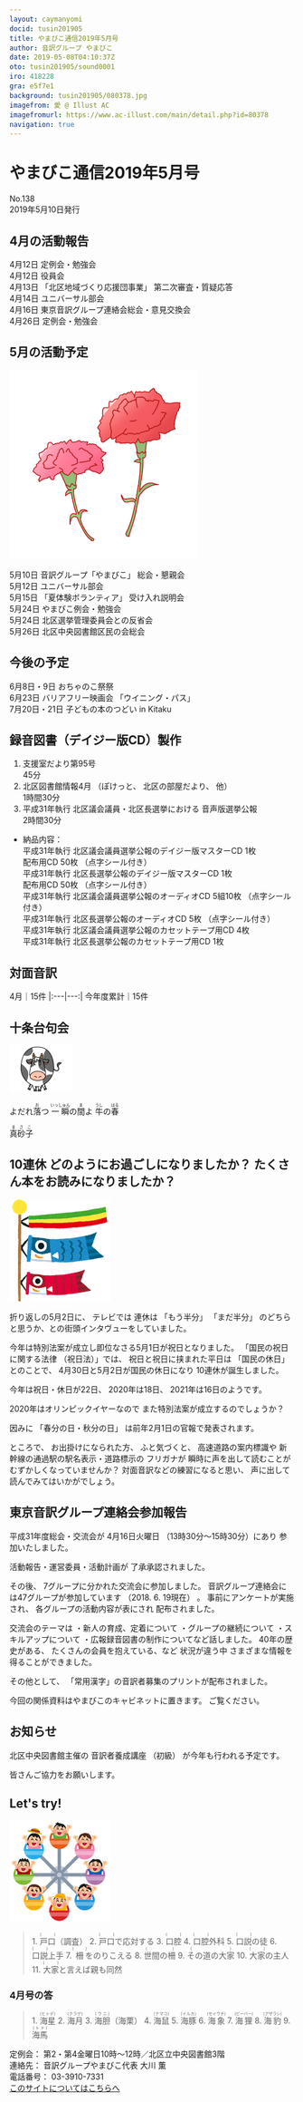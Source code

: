 ```yaml
---
layout: caymanyomi
docid: tusin201905
title: やまびこ通信2019年5月号
author: 音訳グループ やまびこ
date: 2019-05-08T04:10:37Z
oto: tusin201905/sound0001
iro: 418228
gra: e5f7e1
background: tusin201905/080378.jpg
imagefrom: 愛 @ Illust AC
imagefromurl: https://www.ac-illust.com/main/detail.php?id=80378
navigation: true
---
```


# <span data-dur="4.415" data-begin="2.050" id="xmri_0001">やまびこ通信2019年5月号</span>

<span data-dur="2.933" data-begin="6.465" id="xmri_0002">No.138</span>  
<span data-dur="4.228" data-begin="9.398" id="xmri_0003">2019年5月10日発行</span>

## <span data-dur="2.804" data-begin="18.746" id="xmri_0006">4月の活動報告</span>

<span data-dur="1.98" data-begin="21.550" id="xmri_0007">4月12日</span>
<span data-dur="3.263" data-begin="23.530" id="xmri_0008">定例会・勉強会</span>  
<span data-dur="1.981" data-begin="26.793" id="xmri_0009">4月12日</span>
<span data-dur="2.279" data-begin="28.774" id="xmri_000A">役員会</span>  
<span data-dur="2.065" data-begin="31.053" id="xmri_000B">4月13日</span>
<span data-dur="3.009" data-begin="33.118" id="xmri_000C">「北区地域づくり応援団事業」</span>
<span data-dur="3.95" data-begin="36.127" id="xmri_000D">第二次審査・質疑応答</span>  
<span data-dur="1.95" data-begin="40.077" id="xmri_000E">4月14日</span>
<span data-dur="2.635" data-begin="42.027" id="xmri_000F">ユニバーサル部会</span>  
<span data-dur="2.049" data-begin="44.662" id="xmri_0010">4月16日</span>
<span data-dur="5.735" data-begin="46.711" id="xmri_0011">東京音訳グループ連絡会総会・意見交換会</span>  
<span data-dur="2.261" data-begin="52.446" id="xmri_0012">4月26日</span>
<span data-dur="3.963" data-begin="54.707" id="xmri_0013">定例会・勉強会</span>

## <span data-dur="2.731" data-begin="58.670" id="xmri_0014">5月の活動予定</span>

<img class="migi" src="media/tusin201905/cut1.png" alt="" />

<span data-dur="1.634" data-begin="61.401" id="xmri_0015">5月10日</span>
<span data-dur="2.209" data-begin="63.035" id="xmri_0016">音訳グループ「やまびこ」</span>
<span data-dur="3.075" data-begin="65.244" id="xmri_0017">総会・懇親会</span>  
<span data-dur="1.976" data-begin="68.319" id="xmri_0018">5月12日</span>
<span data-dur="2.634" data-begin="70.295" id="xmri_0019">ユニバーサル部会</span>  
<span data-dur="1.904" data-begin="72.929" id="xmri_001A">5月15日</span>
<span data-dur="2.055" data-begin="74.833" id="xmri_001B">「夏体験ボランティア」</span>
<span data-dur="2.684" data-begin="76.888" id="xmri_001C">受け入れ説明会</span>  
<span data-dur="2.136" data-begin="79.572" id="xmri_001D">5月24日</span>
<span data-dur="3.668" data-begin="81.708" id="xmri_001E">やまびこ例会・勉強会</span>  
<span data-dur="2.136" data-begin="85.376" id="xmri_001F">5月24日</span>
<span data-dur="4.168" data-begin="87.512" id="xmri_0020">北区選挙管理委員会との反省会</span>  
<span data-dur="2.243" data-begin="91.680" id="xmri_0021">5月26日</span>
<span data-dur="5.279" data-begin="93.923" id="xmri_0022">北区中央図書館区民の会総会</span>

## <span data-dur="2.16" data-begin="99.202" id="xmri_0023">今後の予定</span>

<span data-dur="2.274" data-begin="101.362" id="xmri_0024">6月8日・9日</span>
<span data-dur="2.489" data-begin="103.636" id="xmri_0025">おちゃのこ祭祭</span>  
<span data-dur="2.271" data-begin="106.125" id="xmri_0026">6月23日</span>
<span data-dur="1.991" data-begin="108.396" id="xmri_0027">バリアフリー映画会</span>
<span data-dur="1.532" data-begin="110.387" id="xmri_0028">「ウイニング・パス」</span>  
<span data-dur="3.041" data-begin="113.269" id="xmri_002A">7月20日・21日</span>
<span data-dur="4.376" data-begin="116.310" id="xmri_002B">子どもの本のつどい in Kitaku</span>

## <span data-dur="4.627" data-begin="120.686" id="xmri_002C">録音図書（デイジー版CD）製作</span>

1. <span data-dur="2.875" data-begin="127.953" id="xmri_002F">支援室だより第95号</span>  
<span data-dur="2.173" data-begin="130.828" id="xmri_0030">45分</span>
2. <span data-dur="2.58" data-begin="133.734" id="xmri_0032">北区図書館情報4月</span> <span data-dur="1.088" data-begin="136.314" id="xmri_0033">（ぽけっと、</span> <span data-dur="1.742" data-begin="137.402" id="xmri_0034">北区の部屋だより、</span> <span data-dur="0.949" data-begin="139.144" id="xmri_0035">他）</span>  
<span data-dur="2.613" data-begin="140.093" id="xmri_0036">1時間30分</span>
3. <span data-dur="2.81" data-begin="143.699" id="xmri_0038">平成31年執行</span> <span data-dur="3.447" data-begin="146.509" id="xmri_0039">北区議会議員・北区長選挙における</span> <span data-dur="2.341" data-begin="149.956" id="xmri_003A">音声版選挙公報</span>  
<span data-dur="2.577" data-begin="152.297" id="xmri_003B">2時間30分</span>
  - <span data-dur="2.109" data-begin="154.874" id="xmri_003C">納品内容：</span>  
<span data-dur="2.81" data-begin="156.983" id="xmri_003D">平成31年執行</span> <span data-dur="4.433" data-begin="159.793" id="xmri_003E">北区議会議員選挙公報のデイジー版マスターCD</span> <span data-dur="1.575" data-begin="164.226" id="xmri_003F">1枚</span>  
<span data-dur="1.751" data-begin="165.801" id="xmri_0040">配布用CD</span> <span data-dur="1.363" data-begin="167.552" id="xmri_0041">50枚</span> <span data-dur="2.173" data-begin="168.915" id="xmri_0042">（点字シール付き）</span>  
<span data-dur="2.81" data-begin="171.088" id="xmri_0043">平成31年執行</span> <span data-dur="3.986" data-begin="173.898" id="xmri_0044">北区長選挙公報のデイジー版マスターCD</span> <span data-dur="1.576" data-begin="177.884" id="xmri_0045">1枚</span>  
<span data-dur="1.751" data-begin="179.460" id="xmri_0046">配布用CD</span> <span data-dur="1.363" data-begin="181.211" id="xmri_0047">50枚</span> <span data-dur="2.173" data-begin="182.574" id="xmri_0048">（点字シール付き）</span>  
<span data-dur="2.81" data-begin="184.747" id="xmri_0049">平成31年執行</span> <span data-dur="3.62" data-begin="187.557" id="xmri_004A">北区議会議員選挙公報のオーディオCD</span>
<span data-dur="1.676" data-begin="191.177" id="xmri_004B">5組10枚</span>
<span data-dur="2.173" data-begin="192.853" id="xmri_004C">（点字シール付き）</span>  
<span data-dur="2.81" data-begin="195.026" id="xmri_004D">平成31年執行</span> <span data-dur="3.216" data-begin="197.836" id="xmri_004E">北区長選挙公報のオーディオCD</span> <span data-dur="1.088" data-begin="201.052" id="xmri_004F">5枚</span> <span data-dur="2.173" data-begin="202.140" id="xmri_0050">（点字シール付き）</span>  
<span data-dur="2.81" data-begin="204.313" id="xmri_0051">平成31年執行</span> <span data-dur="4.311" data-begin="207.123" id="xmri_0052">北区議会議員選挙公報のカセットテープ用CD</span> <span data-dur="1.616" data-begin="211.434" id="xmri_0053">4枚</span>  
<span data-dur="2.81" data-begin="213.050" id="xmri_0054">平成31年執行</span> <span data-dur="3.873" data-begin="215.860" id="xmri_0055">北区長選挙公報のカセットテープ用CD</span> <span data-dur="2.625" data-begin="219.733" id="xmri_0056">1枚</span>

## <span data-dur="2.067" data-begin="222.358" id="xmri_0057">対面音訳</span>

<span data-dur="1.246" data-begin="224.425" id="xmri_0058">4月</span>｜<span data-dur="2.205" data-begin="225.671" id="xmri_0059">15件</span>
|:---|---:|
<span data-dur="1.785" data-begin="227.876" id="xmri_005A">今年度累計</span>｜<span data-dur="2.905" data-begin="229.661" id="xmri_005B">15件</span>

## <span data-dur="2.221" data-begin="232.566" id="xmri_005C">十条台句会</span>

<img class="migi" src="media/tusin201905/cut4.png" alt="" />

<span data-dur="10.733" data-begin="234.787" id="xmri_005D">よだれ<ruby>落<rt>お</rt></ruby>つ <ruby>一瞬<rt>いっしゅん</rt></ruby>の<ruby>間<rt>ま</rt></ruby>よ <ruby>牛<rt>うし</rt></ruby>の<ruby>春<rt>はる</rt></ruby></span>

<span data-dur="2.591" data-begin="245.520" id="xmri_0063" class="haigo"><ruby>真砂子<rt>まさこ</rt></ruby></span>

## <span data-dur="1.487" data-begin="248.111" id="xmri_0064">10連休</span> <span data-dur="3.343" data-begin="249.598" id="xmri_0065">どのようにお過ごしになりましたか？</span> <span data-dur="4.415" data-begin="252.941" id="xmri_0066">たくさん本をお読みになりましたか？</span>

<img class="migi" src="media/tusin201905/cut2.png" alt="" />

<span data-dur="2.268" data-begin="257.356" id="xmri_0067">折り返しの5月2日に、</span>
<span data-dur="1.159" data-begin="259.624" id="xmri_0068">テレビでは</span>
<span data-dur="1.375" data-begin="260.783" id="xmri_0069">連休は</span>
<span data-dur="1.492" data-begin="262.158" id="xmri_006A">「もう半分」</span>
<span data-dur="1.461" data-begin="263.650" id="xmri_006B">「まだ半分」</span>
<span data-dur="5.247" data-begin="265.111" id="xmri_006C">のどちらと思うか、との街頭インタヴューをしていました。</span>

<span data-dur="7.847" data-begin="270.358" id="xmri_006D">今年は特別法案が成立し即位なさる5月1日が祝日となりました。</span>
<span data-dur="2.997" data-begin="278.205" id="xmri_006E">「国民の祝日に関する法律</span>
<span data-dur="1.661" data-begin="281.202" id="xmri_006F">（祝日法）」では、</span>
<span data-dur="3.27" data-begin="282.863" id="xmri_0070">祝日と祝日に挟まれた平日は</span>
<span data-dur="1.937" data-begin="286.133" id="xmri_0071">「国民の休日」</span>
<span data-dur="1.231" data-begin="288.070" id="xmri_0072">とのことで、</span>
<span data-dur="5.085" data-begin="289.301" id="xmri_0073">4月30日と5月2日が国民の休日になり</span>
<span data-dur="3.811" data-begin="294.386" id="xmri_0074">10連休が誕生しました。</span>

<span data-dur="4.169" data-begin="298.197" id="xmri_0075">今年は祝日・休日が22日、</span>
<span data-dur="2.826" data-begin="302.366" id="xmri_0076">2020年は18日、</span>
<span data-dur="4.919" data-begin="305.192" id="xmri_0077">2021年は16日のようです。</span>

<span data-dur="3.271" data-begin="310.111" id="xmri_0078">2020年はオリンピックイヤーなので</span>
<span data-dur="4.362" data-begin="313.382" id="xmri_0079">また特別法案が成立するのでしょうか？</span>

<span data-dur="1.14" data-begin="317.744" id="xmri_007A">因みに</span>
<span data-dur="2.629" data-begin="318.884" id="xmri_007B">「春分の日・秋分の日」</span>
<span data-dur="5.795" data-begin="321.513" id="xmri_007C">は前年2月1日の官報で発表されます。</span>

<span data-dur="1.096" data-begin="327.308" id="xmri_007D">ところで、</span>
<span data-dur="2.016" data-begin="328.404" id="xmri_007E">お出掛けになられた方、</span>
<span data-dur="1.498" data-begin="330.420" id="xmri_007F">ふと気づくと、</span>
<span data-dur="2.622" data-begin="331.918" id="xmri_0080">高速道路の案内標識や</span>
<span data-dur="4.401" data-begin="334.540" id="xmri_0081">新幹線の通過駅の駅名表示・道路標示の</span>
<span data-dur="1.28" data-begin="338.941" id="xmri_0082">フリガナが</span>
<span data-dur="5.015" data-begin="340.221" id="xmri_0083">瞬時に声を出して読むことがむずかしくなっていませんか？</span>
<span data-dur="3.177" data-begin="345.236" id="xmri_0084">対面音訳などの練習になると思い、</span>
<span data-dur="4.254" data-begin="348.413" id="xmri_0085">声に出して読んでみてはいかがでしょう。</span>

## <span data-dur="4.072" data-begin="352.667" id="xmri_0086">東京音訳グループ連絡会参加報告</span>

<span data-dur="3.901" data-begin="356.739" id="xmri_0087">平成31年度総会・交流会が</span>
<span data-dur="2.441" data-begin="360.640" id="xmri_0088">4月16日火曜日</span>
<span data-dur="4.306" data-begin="363.081" id="xmri_0089">（13時30分～15時30分）にあり</span>
<span data-dur="3.179" data-begin="367.387" id="xmri_008A">参加いたしました。</span>

<span data-dur="4.055" data-begin="370.566" id="xmri_008B">活動報告・運営委員・活動計画が</span>
<span data-dur="3.992" data-begin="374.621" id="xmri_008C">了承承認されました。</span>

<span data-dur="1.09" data-begin="378.613" id="xmri_008D">その後、</span>
<span data-dur="4.705" data-begin="379.703" id="xmri_008E">7グループに分かれた交流会に参加しました。</span>
<span data-dur="5.245" data-begin="384.408" id="xmri_008F">音訳グループ連絡会には47グループが参加しています</span>
<span data-dur="4.011" data-begin="389.653" id="xmri_0090">（2018. 6. 19現在）</span>
<span data-dur="0.5" data-begin="393.664" id="xmri_0091">。</span>
<span data-dur="2.622" data-begin="394.164" id="xmri_0092">事前にアンケートが実施され、</span>
<span data-dur="3.285" data-begin="396.786" id="xmri_0093">各グループの活動内容が表にされ</span>
<span data-dur="2.816" data-begin="400.071" id="xmri_0094">配布されました。</span>

<span data-dur="1.926" data-begin="402.887" id="xmri_0095">交流会のテーマは</span>
<span data-dur="3.315" data-begin="404.813" id="xmri_0096">・新人の育成、定着について</span>
<span data-dur="2.403" data-begin="408.128" id="xmri_0097">・グループの継続について</span>
<span data-dur="1.991" data-begin="410.531" id="xmri_0098">・スキルアップについて</span>
<span data-dur="5.099" data-begin="412.522" id="xmri_0099">・広報録音図書の制作についてなど話しました。</span>
<span data-dur="2.276" data-begin="417.621" id="xmri_009A">40年の歴史がある、</span>
<span data-dur="2.84" data-begin="419.897" id="xmri_009B">たくさんの会員を抱えている、など</span>
<span data-dur="2.068" data-begin="422.737" id="xmri_009C">状況が違う中</span>
<span data-dur="4.472" data-begin="424.805" id="xmri_009D">さまざまな情報を得ることができました。</span>

<span data-dur="1.429" data-begin="429.277" id="xmri_009E">その他として、</span>
<span data-dur="5.694" data-begin="430.706" id="xmri_009F">「常用漢字」の音訳者募集のプリントが配布されました。</span>

<span data-dur="5.455" data-begin="436.400" id="xmri_00A0">今回の関係資料はやまびこのキャビネットに置きます。</span>
<span data-dur="2.896" data-begin="441.855" id="xmri_00A1">ご覧ください。</span>

## <span data-dur="1.679" data-begin="444.751" id="xmri_00A2">お知らせ</span>

<span data-dur="2.659" data-begin="446.430" id="xmri_00A3">北区中央図書館主催の</span>
<span data-dur="2.186" data-begin="449.089" id="xmri_00A4">音訳者養成講座</span>
<span data-dur="1.227" data-begin="451.275" id="xmri_00A5">（初級）</span>
<span data-dur="4.47" data-begin="452.502" id="xmri_00A6">が今年も行われる予定です。</span>

<span data-dur="4.139" data-begin="456.972" id="xmri_00A7">皆さんご協力をお願いします。</span>
<span data-dur="1.15" data-begin="461.111" id="xmri_00A8"> </span>

## <span data-dur="1.749" data-begin="462.261" id="xmri_00A9">Let's try!</span>

<img class="migi" src="media/tusin201905/cut3.png" alt="" />

<blockquote markdown="1">
1. <ruby>戸口<rt>(　　　)</rt></ruby>（調査）
2. <ruby>戸口<rt>(　　　)</rt></ruby>で応対する
3. <ruby>口腔<rt>(　　　)</rt></ruby>
4. <ruby>口腔<rt>(　　　)</rt></ruby>外科
5. <ruby>口説<rt>(　　　)</rt></ruby>の徒
6. <ruby>口説<rt>(　　　)</rt></ruby>上手
7. <ruby>柵<rt>(　　　)</rt></ruby>をのりこえる
8. <ruby>世間の柵<rt>(　　　)</rt></ruby>
9. <ruby>その道の大家<rt>(　　　)</rt></ruby>
10. <ruby>大家<rt>(　　　)</rt></ruby>の主人
11. <ruby>大家<rt>(　　　)</rt></ruby>と言えば親も同然
</blockquote>

### <span data-dur="2.44" data-begin="467.022" id="xmri_00AB">4月号の答</span>

<blockquote markdown="1">
1. <span data-dur="1.505" data-begin="469.462" id="xmri_00AC"><ruby>海星<rt>(ヒトデ)</rt></ruby></span>
2. <span data-dur="1.459" data-begin="470.967" id="xmri_00AD"><ruby>海月<rt>(クラゲ)</rt></ruby></span>
3. <span data-dur="1.318" data-begin="472.426" id="xmri_00AE"><ruby>海胆<rt>(ウニ)</rt></ruby>（海栗）</span>
4. <span data-dur="1.624" data-begin="473.744" id="xmri_00AF"><ruby>海鼠<rt>(ナマコ)</rt></ruby></span>
5. <span data-dur="1.471" data-begin="475.368" id="xmri_00B0"><ruby>海豚<rt>(イルカ)</rt></ruby></span>
6. <span data-dur="1.83" data-begin="476.839" id="xmri_00B1"><ruby>海象<rt>(セイウチ)</rt></ruby></span>
7. <span data-dur="1.78" data-begin="478.669" id="xmri_00B2"><ruby>海狸<rt>(ビーバー)</rt></ruby></span>
8. <span data-dur="1.658" data-begin="480.449" id="xmri_00B3"><ruby>海豹<rt>(アザラシ)</rt></ruby></span>
9. <span data-dur="2.358" data-begin="482.107" id="xmri_00B4"><ruby>海馬 <rt>(トド)</rt></ruby></span>
</blockquote>

<span data-dur="1.272" data-begin="484.465" id="xmri_00B5">定例会：</span>
<span data-dur="7.34" data-begin="485.737" id="xmri_00B6">第2・第4金曜日10時～12時／北区立中央図書館3階</span>  
<span data-dur="1.446" data-begin="493.077" id="xmri_00B7">連絡先：</span>
<span data-dur="4.375" data-begin="494.523" id="xmri_00B8">音訳グループやまびこ代表 大川 薫</span>  
<span data-dur="1.627" data-begin="498.898" id="xmri_00B9">電話番号：</span>
<span data-dur="4.069" data-begin="500.525" id="xmri_00BA">03-3910-7331</span>  
<span data-dur="2.525" data-begin="504.594" id="xmri_00BB"><a href="mailto:ymbk2016ml@gmail.com?Subject=やまびこウェブサイトについて" data-dur="2.281" data-begin="507.119" id="xmri_00BC">このサイトについてはこちらへ</a></span>

